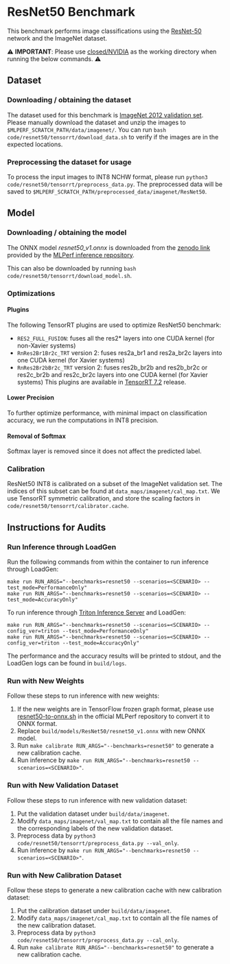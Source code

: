 # ResNet50 Benchmark

This benchmark performs image classifications using the [ResNet-50](https://arxiv.org/abs/1512.03385) network and the ImageNet dataset.

:warning: **IMPORTANT**: Please use [closed/NVIDIA](closed/NVIDIA) as the working directory when
running the below commands. :warning:

## Dataset

### Downloading / obtaining the dataset

The dataset used for this benchmark is [ImageNet 2012 validation set](http://www.image-net.org/challenges/LSVRC/2012/). Please manually download the dataset and unzip the images to `$MLPERF_SCRATCH_PATH/data/imagenet/`. You can run `bash code/resnet50/tensorrt/download_data.sh` to verify if the images are in the expected locations.

### Preprocessing the dataset for usage

To process the input images to INT8 NCHW format, please run `python3 code/resnet50/tensorrt/preprocess_data.py`. The preprocessed data will be saved to `$MLPERF_SCRATCH_PATH/preprocessed_data/imagenet/ResNet50`.

## Model

### Downloading / obtaining the model

The ONNX model *resnet50_v1.onnx* is downloaded from the [zenodo link](https://zenodo.org/record/2592612/files/resnet50_v1.onnx) provided by the [MLPerf inference repository](https://github.com/mlcommons/inference/tree/master/vision/classification_and_detection).

This can also be downloaded by running `bash code/resnet50/tensorrt/download_model.sh`.

### Optimizations

#### Plugins

The following TensorRT plugins are used to optimize ResNet50 benchmark:
- `RES2_FULL_FUSION`: fuses all the res2* layers into one CUDA kernel (for non-Xavier systems)
- `RnRes2Br1Br2c_TRT` version 2: fuses res2a_br1 and res2a_br2c layers into one CUDA kernel (for Xavier systems)
- `RnRes2Br2bBr2c_TRT` version 2: fuses res2b_br2b and res2b_br2c or res2c_br2b and res2c_br2c layers into one CUDA kernel (for Xavier systems)
This plugins are available in [TensorRT 7.2](https://developer.nvidia.com/tensorrt) release.

#### Lower Precision

To further optimize performance, with minimal impact on classification accuracy, we run the computations in INT8 precision.

#### Removal of Softmax

Softmax layer is removed since it does not affect the predicted label.

### Calibration

ResNet50 INT8 is calibrated on a subset of the ImageNet validation set. The indices of this subset can be found at
`data_maps/imagenet/cal_map.txt`. We use TensorRT symmetric calibration, and store the scaling factors in
`code/resnet50/tensorrt/calibrator.cache`.

## Instructions for Audits

### Run Inference through LoadGen

Run the following commands from within the container to run inference through LoadGen:

```
make run RUN_ARGS="--benchmarks=resnet50 --scenarios=<SCENARIO> --test_mode=PerformanceOnly"
make run RUN_ARGS="--benchmarks=resnet50 --scenarios=<SCENARIO> --test_mode=AccuracyOnly"
```

To run inference through [Triton Inference Server](https://github.com/triton-inference-server/server) and LoadGen:

```
make run RUN_ARGS="--benchmarks=resnet50 --scenarios=<SCENARIO> --config_ver=triton --test_mode=PerformanceOnly"
make run RUN_ARGS="--benchmarks=resnet50 --scenarios=<SCENARIO> --config_ver=triton --test_mode=AccuracyOnly"
```

The performance and the accuracy results will be printed to stdout, and the LoadGen logs can be found in `build/logs`.

### Run with New Weights

Follow these steps to run inference with new weights:

1. If the new weights are in TensorFlow frozen graph format, please use [resnet50-to-onnx.sh](https://github.com/mlcommons/inference/blob/master/vision/classification_and_detection/tools/resnet50-to-onnx.sh) in the official MLPerf repository to convert it to ONNX format.
2. Replace `build/models/ResNet50/resnet50_v1.onnx` with new ONNX model.
3. Run `make calibrate RUN_ARGS="--benchmarks=resnet50"` to generate a new calibration cache.
4. Run inference by `make run RUN_ARGS="--benchmarks=resnet50 --scenarios=<SCENARIO>"`.

### Run with New Validation Dataset

Follow these steps to run inference with new validation dataset:

1. Put the validation dataset under `build/data/imagenet`.
2. Modify `data_maps/imagenet/val_map.txt` to contain all the file names and the corresponding labels of the new validation dataset.
3. Preprocess data by `python3 code/resnet50/tensorrt/preprocess_data.py --val_only`.
4. Run inference by `make run RUN_ARGS="--benchmarks=resnet50 --scenarios=<SCENARIO>"`.

### Run with New Calibration Dataset

Follow these steps to generate a new calibration cache with new calibration dataset:

1. Put the calibration dataset under `build/data/imagenet`.
2. Modify `data_maps/imagenet/cal_map.txt` to contain all the file names of the new calibration dataset.
3. Preprocess data by `python3 code/resnet50/tensorrt/preprocess_data.py --cal_only`.
4. Run `make calibrate RUN_ARGS="--benchmarks=resnet50"` to generate a new calibration cache.

